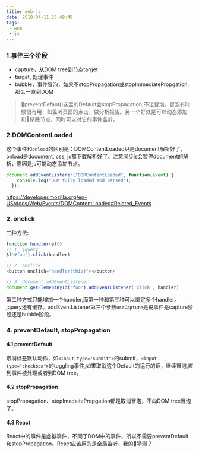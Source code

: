 ```yaml
---
title: web-js
date: 2018-04-11 23:49:49
tags:
 - web
 - js
---
```

### 1.事件三个阶段
- capture，从DOM tree到节点target
- target, 处理事件
- bubble，事件冒泡，如果不stopPropagation或stopImmediatePropgation,那么一直到DOM
> preventDefaut()这里的Default会stopPropagation,不让冒泡。冒泡有时候很有用，如监听页面的点击，做分析报告。另一个好处是可以动态添加和移除节点，同时可以对它的事件监听。

### 2.DOMContentLoaded
这个事件和`onload`的区别是：DOMContentLoaded只是document解析好了，onload是document, css, js都下载解析好了。注意同步js会暂停document的解析，原因是js可能动态添加节点。
``` js
document.addEventListener("DOMContentLoaded", function(event) {
    console.log("DOM fully loaded and parsed");
  });
```
https://developer.mozilla.org/en-US/docs/Web/Events/DOMContentLoaded#Related_Events

### 2. onclick
三种方法:
``` js
function handler(e){}
// 1. jquery
$('#foo').click(handler)

// 2. onclick
<button onclick="handler(this)"></button>

// 3. document.addEventListener
document.getElementById('foo').addEventListener('click', handler)
```
第二种方式只能增加一个handler,而第一种和第三种可以绑定多个handler。jquery还有缓存。addEventListener第三个参数`useCapture`是说事件是capture阶段还是bubble阶段。

### 4. preventDefault, stopPropagation
#### 4.1 preventDefault
取消标签默认动作，如`<input type="submit">`的submit，`<input type="checkbox">`的toggling事件,如果取消这个Default的运行的话，继续冒泡,直到事件被处理或者到DOM tree。

#### 4.2 stopPropagation
stopPropagation、stopImedaitePropgation都是取消冒泡，不向DOM tree冒泡了。

#### 4.3 React
React中的事件是虚拟事件，不同于DOM中的事件，所以不需要preventDefault和stopPropagation。React应该用的是全局监听，我的猜测？
